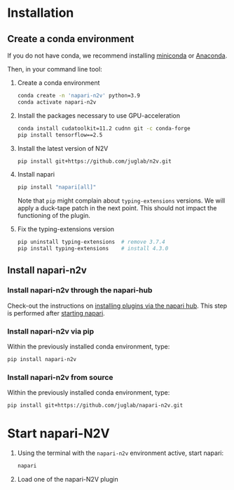
# Installation

## Create a conda environment

If you do not have conda, we recommend installing [miniconda](https://docs.conda.io/en/latest/miniconda.html) or [Anaconda](https://www.anaconda.com/).

Then, in your command line tool:

1. Create a conda environment
    
    ```bash
    conda create -n 'napari-n2v' python=3.9
    conda activate napari-n2v
    ```
    
2. Install the packages necessary to use GPU-acceleration
    
    ```bash
    conda install cudatoolkit=11.2 cudnn git -c conda-forge
    pip install tensorflow==2.5
    ```
    
3. Install the latest version of N2V
    
    ```bash
    pip install git+https://github.com/juglab/n2v.git
    ```
    
4. Install napari
    
    ```bash
    pip install "napari[all]"
    ```
   
   Note that `pip` might complain about `typing-extensions` versions. We will apply a duck-tape patch in the
   next point. This should not impact the functioning of the plugin.
    
5. Fix the typing-extensions version
    
    ```bash
    pip uninstall typing-extensions  # remove 3.7.4
    pip install typing-extensions    # install 4.3.0
    ```
    
## Install napari-n2v

### Install napari-n2v through the napari-hub

Check-out the instructions on [installing plugins via the napari hub](https://napari.org/stable/plugins/find_and_install_plugin.html). 
This step is performed after [starting napari](#start-napari-n2v).

### Install napari-n2v via pip

Within the previously installed conda environment, type:

```bash
pip install napari-n2v
```

### Install napari-n2v from source

Within the previously installed conda environment, type:

```bash
pip install git+https://github.com/juglab/napari-n2v.git
```

# Start napari-N2V

1. Using the terminal with the `napari-n2v` environment active, start napari:
    
    ```bash
    napari
    ```
    
2. Load one of the napari-N2V plugin